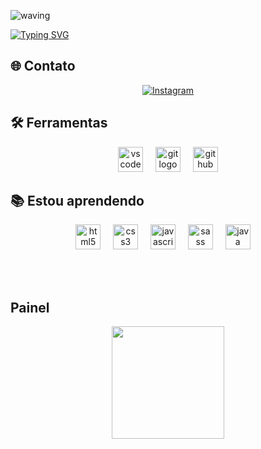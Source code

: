 ![waving](https://capsule-render.vercel.app/api?type=waving&height=200&text=PedroVaz%20&fontAlignY=40&color=gradient)

[![Typing SVG](https://readme-typing-svg.herokuapp.com/?color=ffff&size=35&center=true&vCenter=true&width=1000&lines=Olá,+meu+nome+é+Pedro+Vaz;Tenho+16+anos;sou+de+São+Paulo;Cursando+Desenvolvimento+de+Sistemas;Seja+bem+vindo!+:%29)](https://git.io/typing-svg)

## 🌐 Contato
<div align="center">
  
[![Instagram](https://img.shields.io/badge/Instagram-%23E4405F.svg?logo=Instagram&logoColor=white)](https://www.instagram.com/pedro_vazn/?next=%2F)

</div>

## 🛠 Ferramentas

<div align="center">
  <img src="https://cdn.jsdelivr.net/gh/devicons/devicon/icons/vscode/vscode-original.svg" height="40" alt="vscode logo"  />
  <img width="12" />
  <img src="https://cdn.jsdelivr.net/gh/devicons/devicon/icons/git/git-original.svg" height="40" alt="git logo"  />
  <img width="12" />
  <img src="https://cdn.jsdelivr.net/gh/devicons/devicon/icons/github/github-original.svg" height="40" alt="github logo"  />
</div>

## 📚 Estou aprendendo
<div align="center">
  <img src="https://cdn.jsdelivr.net/gh/devicons/devicon/icons/html5/html5-original.svg" height="40" alt="html5 logo"  />
  <img width="12" />
  <img src="https://cdn.jsdelivr.net/gh/devicons/devicon/icons/css3/css3-original.svg" height="40" alt="css3 logo"  />
  <img width="12" />
  <img src="https://cdn.jsdelivr.net/gh/devicons/devicon/icons/javascript/javascript-original.svg" height="40" alt="javascript logo"  />
  <img width="12" />
  <img src="https://cdn.jsdelivr.net/gh/devicons/devicon/icons/sass/sass-original.svg" height="40" alt="sass logo"  />
  <img width="12" />
  <img src="https://cdn.jsdelivr.net/gh/devicons/devicon/icons/java/java-original.svg" height="40" alt="java logo"  />
  <img width="12" />
</div>

<br><br>

## Painel
<div align="center">
<div> 
<a href="https://github.com/PedroVazN"> <img height="180em" src="https://github-readme-stats.vercel.app/api/top-langs/?username=PedroVazN&layout=compact&langs_count=7&theme=dracula"/> 
</div>
</div>
